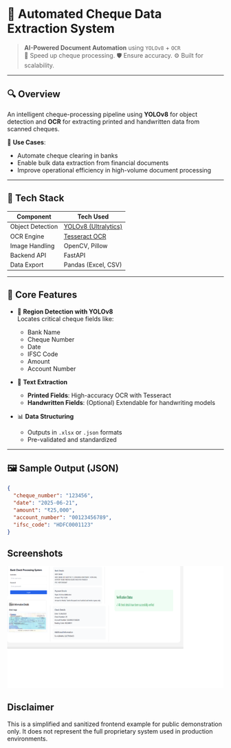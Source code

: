# 🧾 Automated Cheque Data Extraction System

> **AI-Powered Document Automation** using `YOLOv8` + `OCR`  
> 🚀 Speed up cheque processing. 🛡️ Ensure accuracy. ⚙️ Built for scalability.

---

## 🔍 Overview

An intelligent cheque-processing pipeline using **YOLOv8** for object detection and **OCR** for extracting printed and handwritten data from scanned cheques.

📌 **Use Cases**:  
- Automate cheque clearing in banks  
- Enable bulk data extraction from financial documents  
- Improve operational efficiency in high-volume document processing

---

## 🧰 Tech Stack

| Component         | Tech Used             |
|------------------|-----------------------|
| Object Detection | [YOLOv8 (Ultralytics)](https://docs.ultralytics.com) |
| OCR Engine       | [Tesseract OCR](https://github.com/tesseract-ocr/tesseract) |
| Image Handling   | OpenCV, Pillow         |
| Backend API      | FastAPI                |
| Data Export      | Pandas (Excel, CSV)    |

---

## 🧠 Core Features

- 🔎 **Region Detection with YOLOv8**  
  Locates critical cheque fields like:
  - Bank Name
  - Cheque Number
  - Date
  - IFSC Code
  - Amount
  - Account Number

- 🧾 **Text Extraction**
  - **Printed Fields**: High-accuracy OCR with Tesseract
  - **Handwritten Fields**: (Optional) Extendable for handwriting models

- 📊 **Data Structuring**
  - Outputs in `.xlsx` or `.json` formats
  - Pre-validated and standardized

---

## 🖼️ Sample Output (JSON)

```json
{
  "cheque_number": "123456",
  "date": "2025-06-21",
  "amount": "₹25,000",
  "account_number": "00123456789",
  "ifsc_code": "HDFC0001123"
}
```
## Screenshots

![Sample UI](./cheque_detection.png)

## Disclaimer

This is a simplified and sanitized frontend example for public demonstration only. It does not represent the full proprietary system used in production environments.
